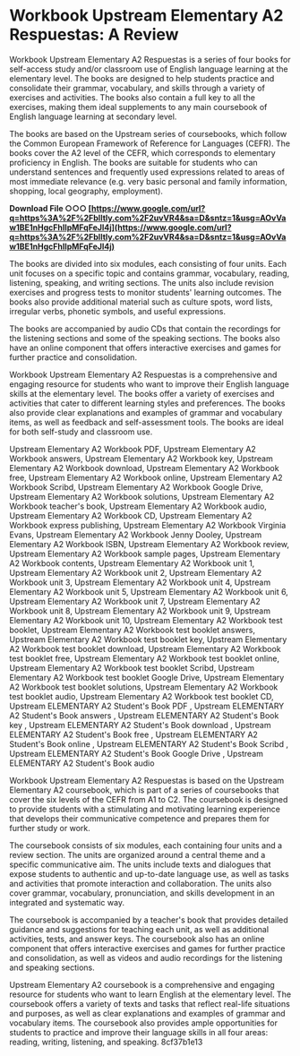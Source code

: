 # Workbook Upstream Elementary A2 Respuestas: A Review
 
Workbook Upstream Elementary A2 Respuestas is a series of four books for self-access study and/or classroom use of English language learning at the elementary level. The books are designed to help students practice and consolidate their grammar, vocabulary, and skills through a variety of exercises and activities. The books also contain a full key to all the exercises, making them ideal supplements to any main coursebook of English language learning at secondary level.
 
The books are based on the Upstream series of coursebooks, which follow the Common European Framework of Reference for Languages (CEFR). The books cover the A2 level of the CEFR, which corresponds to elementary proficiency in English. The books are suitable for students who can understand sentences and frequently used expressions related to areas of most immediate relevance (e.g. very basic personal and family information, shopping, local geography, employment).
 
**Download File ○○○ [https://www.google.com/url?q=https%3A%2F%2Fblltly.com%2F2uvVR4&sa=D&sntz=1&usg=AOvVaw1BE1nHgcFhlIpMFqFeJl4j](https://www.google.com/url?q=https%3A%2F%2Fblltly.com%2F2uvVR4&sa=D&sntz=1&usg=AOvVaw1BE1nHgcFhlIpMFqFeJl4j)**


 
The books are divided into six modules, each consisting of four units. Each unit focuses on a specific topic and contains grammar, vocabulary, reading, listening, speaking, and writing sections. The units also include revision exercises and progress tests to monitor students' learning outcomes. The books also provide additional material such as culture spots, word lists, irregular verbs, phonetic symbols, and useful expressions.
 
The books are accompanied by audio CDs that contain the recordings for the listening sections and some of the speaking sections. The books also have an online component that offers interactive exercises and games for further practice and consolidation.
 
Workbook Upstream Elementary A2 Respuestas is a comprehensive and engaging resource for students who want to improve their English language skills at the elementary level. The books offer a variety of exercises and activities that cater to different learning styles and preferences. The books also provide clear explanations and examples of grammar and vocabulary items, as well as feedback and self-assessment tools. The books are ideal for both self-study and classroom use.
 
Upstream Elementary A2 Workbook PDF,  Upstream Elementary A2 Workbook answers,  Upstream Elementary A2 Workbook key,  Upstream Elementary A2 Workbook download,  Upstream Elementary A2 Workbook free,  Upstream Elementary A2 Workbook online,  Upstream Elementary A2 Workbook Scribd,  Upstream Elementary A2 Workbook Google Drive,  Upstream Elementary A2 Workbook solutions,  Upstream Elementary A2 Workbook teacher's book,  Upstream Elementary A2 Workbook audio,  Upstream Elementary A2 Workbook CD,  Upstream Elementary A2 Workbook express publishing,  Upstream Elementary A2 Workbook Virginia Evans,  Upstream Elementary A2 Workbook Jenny Dooley,  Upstream Elementary A2 Workbook ISBN,  Upstream Elementary A2 Workbook review,  Upstream Elementary A2 Workbook sample pages,  Upstream Elementary A2 Workbook contents,  Upstream Elementary A2 Workbook unit 1,  Upstream Elementary A2 Workbook unit 2,  Upstream Elementary A2 Workbook unit 3,  Upstream Elementary A2 Workbook unit 4,  Upstream Elementary A2 Workbook unit 5,  Upstream Elementary A2 Workbook unit 6,  Upstream Elementary A2 Workbook unit 7,  Upstream Elementary A2 Workbook unit 8,  Upstream Elementary A2 Workbook unit 9,  Upstream Elementary A2 Workbook unit 10,  Upstream Elementary A2 Workbook test booklet,  Upstream Elementary A2 Workbook test booklet answers,  Upstream Elementary A2 Workbook test booklet key,  Upstream Elementary A2 Workbook test booklet download,  Upstream Elementary A2 Workbook test booklet free,  Upstream Elementary A2 Workbook test booklet online,  Upstream Elementary A2 Workbook test booklet Scribd,  Upstream Elementary A2 Workbook test booklet Google Drive,  Upstream Elementary A2 Workbook test booklet solutions,  Upstream Elementary A2 Workbook test booklet audio,  Upstream Elementary A2 Workbook test booklet CD,  Upstream ELEMENTARY A2 Student's Book PDF ,  Upstream ELEMENTARY A2 Student's Book answers ,  Upstream ELEMENTARY A2 Student's Book key ,  Upstream ELEMENTARY A2 Student's Book download ,  Upstream ELEMENTARY A2 Student's Book free ,  Upstream ELEMENTARY A2 Student's Book online ,  Upstream ELEMENTARY A2 Student's Book Scribd ,  Upstream ELEMENTARY A2 Student's Book Google Drive ,  Upstream ELEMENTARY A2 Student's Book audio
  
Workbook Upstream Elementary A2 Respuestas is based on the Upstream Elementary A2 coursebook, which is part of a series of coursebooks that cover the six levels of the CEFR from A1 to C2. The coursebook is designed to provide students with a stimulating and motivating learning experience that develops their communicative competence and prepares them for further study or work.
 
The coursebook consists of six modules, each containing four units and a review section. The units are organized around a central theme and a specific communicative aim. The units include texts and dialogues that expose students to authentic and up-to-date language use, as well as tasks and activities that promote interaction and collaboration. The units also cover grammar, vocabulary, pronunciation, and skills development in an integrated and systematic way.
 
The coursebook is accompanied by a teacher's book that provides detailed guidance and suggestions for teaching each unit, as well as additional activities, tests, and answer keys. The coursebook also has an online component that offers interactive exercises and games for further practice and consolidation, as well as videos and audio recordings for the listening and speaking sections.
 
Upstream Elementary A2 coursebook is a comprehensive and engaging resource for students who want to learn English at the elementary level. The coursebook offers a variety of texts and tasks that reflect real-life situations and purposes, as well as clear explanations and examples of grammar and vocabulary items. The coursebook also provides ample opportunities for students to practice and improve their language skills in all four areas: reading, writing, listening, and speaking.
 8cf37b1e13
 
